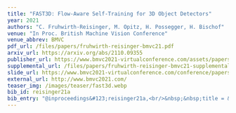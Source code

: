 ```yaml
---
title: "FAST3D: Flow-Aware Self-Training for 3D Object Detectors"
year: 2021
authors: "C. Fruhwirth-Reisinger, M. Opitz, H. Possegger, H. Bischof"
venue: "In Proc. British Machine Vision Conference"
venue_abbrev: BMVC
pdf_url: /files/papers/fruhwirth-reisinger-bmvc21.pdf
arxiv_url: https://arxiv.org/abs/2110.09355
publisher_url: https://www.bmvc2021-virtualconference.com/assets/papers/1352.pdf
supplemental_url: /files/papers/fruhwirth-reisinger-bmvc21-supplemental.pdf
slide_url: https://www.bmvc2021-virtualconference.com/conference/papers/paper_1352.html
external_url: http://www.bmvc2021.com/
teaser_img: /images/teaser/fast3d.webp
bib_id: reisinger21a
bib_entry: "@inproceedings&#123;reisinger21a,<br/>&nbsp;&nbsp;title = &#123;FAST3D: Flow-Aware Self-Training for 3D Object Detectors&#125;,<br/>&nbsp;&nbsp;author = &#123;Christian Fruhwirth-Reisinger and Michael Opitz and Horst Possegger and Horst Bischof&#125;,<br/>&nbsp;&nbsp;booktitle = &#123;Proc. British Machine Vision Conference (BMVC)&#125;,<br/>&nbsp;&nbsp;year = &#123;2021&#125;<br/>&#125;"
---
```

